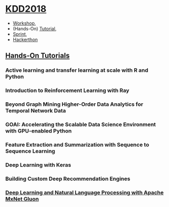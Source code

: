 # [KDD2018](http://www.kdd.org/kdd2018/)  
- [Workshop](https://en.wikipedia.org/wiki/Workshop_(disambiguation)),   
- (Hands-On) [Tutorial](https://en.wikipedia.org/wiki/Tutorial),  
- [Sprint](https://en.wikipedia.org/wiki/Hackathon#Code_sprints),  
- [Hackerthon](https://en.wikipedia.org/wiki/Hackathon)      
## [Hands-On Tutorials](http://www.kdd.org/kdd2018/hands-on-tutorials)  
### Active learning and transfer learning at scale with R and Python
### Introduction to Reinforcement Learning with Ray
### Beyond Graph Mining Higher-Order Data Analytics for Temporal Network Data
### GOAI: Accelerating the Scalable Data Science Environment with GPU-enabled Python
### Feature Extraction and Summarization with Sequence to Sequence Learning
### Deep Learning with Keras
### Building Custom Deep Recommendation Engines
### [Deep Learning and Natural Language Processing with Apache MxNet Gluon](https://kdd18.mxnet.io/)  
